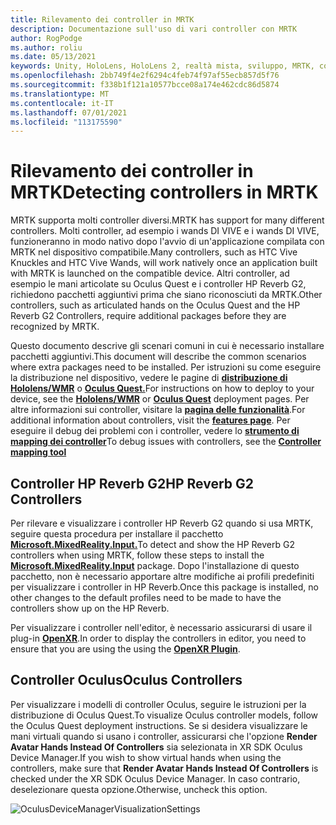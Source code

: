 ```yaml
---
title: Rilevamento dei controller in MRTK
description: Documentazione sull'uso di vari controller con MRTK
author: RogPodge
ms.author: roliu
ms.date: 05/13/2021
keywords: Unity, HoloLens, HoloLens 2, realtà mista, sviluppo, MRTK, controller, HP Reverb, Oculus, HTC Vive, Mani
ms.openlocfilehash: 2bb749f4e2f6294c4feb74f97af55ecb857d5f76
ms.sourcegitcommit: f338b1f121a10577bcce08a174e462cdc86d5874
ms.translationtype: MT
ms.contentlocale: it-IT
ms.lasthandoff: 07/01/2021
ms.locfileid: "113175590"
---
```

# <a name="detecting-controllers-in-mrtk"></a><span data-ttu-id="3271d-104">Rilevamento dei controller in MRTK</span><span class="sxs-lookup"><span data-stu-id="3271d-104">Detecting controllers in MRTK</span></span>

<span data-ttu-id="3271d-105">MRTK supporta molti controller diversi.</span><span class="sxs-lookup"><span data-stu-id="3271d-105">MRTK has support for many different controllers.</span></span> <span data-ttu-id="3271d-106">Molti controller, ad esempio i wands DI VIVE e i wands DI VIVE, funzioneranno in modo nativo dopo l'avvio di un'applicazione compilata con MRTK nel dispositivo compatibile.</span><span class="sxs-lookup"><span data-stu-id="3271d-106">Many controllers, such as HTC Vive Knuckles and HTC Vive Wands, will work natively once an application built with MRTK is launched on the compatible device.</span></span> <span data-ttu-id="3271d-107">Altri controller, ad esempio le mani articolate su Oculus Quest e i controller HP Reverb G2, richiedono pacchetti aggiuntivi prima che siano riconosciuti da MRTK.</span><span class="sxs-lookup"><span data-stu-id="3271d-107">Other controllers, such as articulated hands on the Oculus Quest and the HP Reverb G2 Controllers, require additional packages before they are recognized by MRTK.</span></span>

<span data-ttu-id="3271d-108">Questo documento descrive gli scenari comuni in cui è necessario installare pacchetti aggiuntivi.</span><span class="sxs-lookup"><span data-stu-id="3271d-108">This document will describe the common scenarios where extra packages need to be installed.</span></span> <span data-ttu-id="3271d-109">Per istruzioni su come eseguire la distribuzione nel dispositivo, vedere le pagine di [**distribuzione di Hololens/WMR**](./wmr-mrtk.md) o [**Oculus Quest.**](/windows/mixed-reality/mrtk-unity/supported-devices/oclus-quest-mrtk)</span><span class="sxs-lookup"><span data-stu-id="3271d-109">For instructions on how to deploy to your device, see the [**Hololens/WMR**](./wmr-mrtk.md) or [**Oculus Quest**](/windows/mixed-reality/mrtk-unity/supported-devices/oclus-quest-mrtk) deployment pages.</span></span> <span data-ttu-id="3271d-110">Per altre informazioni sui controller, visitare la [**pagina delle funzionalità**](../features/input/controllers.md).</span><span class="sxs-lookup"><span data-stu-id="3271d-110">For additional information about controllers, visit the [**features page**](../features/input/controllers.md).</span></span> <span data-ttu-id="3271d-111">Per eseguire il debug dei problemi con i controller, vedere lo [ **strumento di mapping dei controller**](../features/tools/controller-mapping-tool.md)</span><span class="sxs-lookup"><span data-stu-id="3271d-111">To debug issues with controllers, see the [**Controller mapping tool**](../features/tools/controller-mapping-tool.md)</span></span>

## <a name="hp-reverb-g2-controllers"></a><span data-ttu-id="3271d-112">Controller HP Reverb G2</span><span class="sxs-lookup"><span data-stu-id="3271d-112">HP Reverb G2 Controllers</span></span>

<span data-ttu-id="3271d-113">Per rilevare e visualizzare i controller HP Reverb G2 quando si usa MRTK, seguire questa procedura per installare il pacchetto [**Microsoft.MixedReality.Input.**](/windows/mixed-reality/develop/unity/unity-reverb-g2-controllers#installing-microsoftmixedrealityinput-with-the-mixed-reality-feature-tool)</span><span class="sxs-lookup"><span data-stu-id="3271d-113">To detect and show the HP Reverb G2 controllers when using MRTK, follow these steps to install the [**Microsoft.MixedReality.Input**](/windows/mixed-reality/develop/unity/unity-reverb-g2-controllers#installing-microsoftmixedrealityinput-with-the-mixed-reality-feature-tool) package.</span></span> <span data-ttu-id="3271d-114">Dopo l'installazione di questo pacchetto, non è necessario apportare altre modifiche ai profili predefiniti per visualizzare i controller in HP Reverb.</span><span class="sxs-lookup"><span data-stu-id="3271d-114">Once this package is installed, no other changes to the default profiles need to be made to have the controllers show up on the HP Reverb.</span></span> 

<span data-ttu-id="3271d-115">Per visualizzare i controller nell'editor, è necessario assicurarsi di usare il plug-in [**OpenXR**](/windows/mixed-reality/develop/unity/openxr-getting-started).</span><span class="sxs-lookup"><span data-stu-id="3271d-115">In order to display the controllers in editor, you need to ensure that you are using the using the [**OpenXR Plugin**](/windows/mixed-reality/develop/unity/openxr-getting-started).</span></span>

## <a name="oculus-controllers"></a><span data-ttu-id="3271d-116">Controller Oculus</span><span class="sxs-lookup"><span data-stu-id="3271d-116">Oculus Controllers</span></span> 

<span data-ttu-id="3271d-117">Per visualizzare i modelli di controller Oculus, seguire le istruzioni per la distribuzione di Oculus Quest.</span><span class="sxs-lookup"><span data-stu-id="3271d-117">To visualize Oculus controller models, follow the Oculus Quest deployment instructions.</span></span> <span data-ttu-id="3271d-118">Se si desidera visualizzare le mani virtuali quando si usano i controller, assicurarsi che l'opzione **Render Avatar Hands Instead Of Controllers** sia selezionata in XR SDK Oculus Device Manager.</span><span class="sxs-lookup"><span data-stu-id="3271d-118">If you wish to show virtual hands when using the controllers, make sure that **Render Avatar Hands Instead Of Controllers** is checked under the XR SDK Oculus Device Manager.</span></span> <span data-ttu-id="3271d-119">In caso contrario, deselezionare questa opzione.</span><span class="sxs-lookup"><span data-stu-id="3271d-119">Otherwise, uncheck this option.</span></span>

![OculusDeviceManagerVisualizationSettings](../images/cross-platform/oculus-quest/OculusDeviceManager.png)
